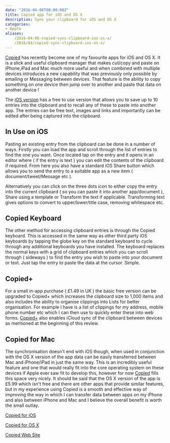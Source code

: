 ```yaml
---
date: "2016-04-06T00:00:00Z"
title: Copied app for iOS and OS X
description: Sync your clipboard for iOS and OS X
categories:
- Apple
aliases:
    /2016-04-06-copied-sync-clipboard-ios-os-x/
    /2016/04/copied-sync-clipboard-ios-os-x/
---
```

[Copied](https://geo.itunes.apple.com/gb/app/copied-copy-paste-everywhere/id1015767349?mt=8&at=1000lbQg) has recently become one of my favourite apps for iOS and OS X. It is a slick and useful clipboard manager that makes cut/copy and paste on iPhone,iPad and Mac much more useful and when combined with multiple devices introduces a new capability that was previously only possible by emailing or Messaging between devices. That feature is the ability to copy something on one device then jump over to another and paste that data on another device !

The [iOS version](https://geo.itunes.apple.com/gb/app/copied-copy-paste-everywhere/id1015767349?mt=8&at=1000lbQg) has a free to use version that allows you to save up to 10 entries into the clipboard and to recall any of these to paste into another app. The entries can be free text, images and links and importantly can be edited after being captured into the clipboard.

## In Use on iOS

Pasting an existing entry from the clipboard can be done in a number of ways. Firstly you can load the app and scroll through the list of entries to find the one you want. Once located tap on the entry and it opens in an editor where ( if the entry is text ) you can edit the contents of the clipboard if required. From here you also have a standard iOS Share button which allows you to send the entry to  a suitable app as a new item ( document/tweet/Message etc ).

Alternatively you can click on the three dots icon to either copy the entry into the current clipboard ( so you can paste it into another app/document ), Share using a template or Transform the text if applicable. Transforming text gives options to convert to upper/lower/title case, removing whitespace etc.

## Copied Keyboard


The other method for accessing clipboard entries is through the Copied keyboard. This is accessed in the same way as other third party iOS keyboards by tapping the globe key on the standard keyboard to cycle through any additional keyboards you have installed. The keyboard replaces the normal keys with a grid of clipboard entries which you can scroll through ( sideways ) to find the entry you wish to paste into your document or text. Just tap the entry to paste the data at the cursor. Simple.


## Copied+

For a small in-app purchase ( £1.49 in UK ) the basic free version can be upgraded to Copied+ which increases the clipboard size to 1,000 items and also includes the ability to organise clippings into Lists for better organisation. For example I have is a list of clippings for my address, mobile phone number etc which I can then use to quickly enter these into web forms. 
[Copied+](https://geo.itunes.apple.com/gb/app/copied-copy-paste-everywhere/id1015767349?mt=8&at=1000lbQg) also enables iCloud sync of the clipboard between devices as mentioned at the beginning of this review.

## Copied for Mac

The synchronisation doesn't end with iOS though, when used in conjunction with the OS X version of the app data can be easily transferred between Mac and iPhone/iPad in just the same way. This is an incredibly useful feature and one that would really fit into the core operating system on these devices if Apple ever saw fit to develop this, however for now 
[Copied](https://geo.itunes.apple.com/gb/app/copied-copy-paste-everywhere/id1015767349?mt=8&at=1000lbQg) fills this space very nicely. It should be said that the OS X version of the app is £5.99 which isn't free and there are other apps that provide similar features, but in my experience using Copied is a smooth and effective way of improving the way in which I can transfer data between apps on my iPhone and also between iPhone and Mac and I believe the overall benefit is worth the small outlay.

[Copied for iOS](https://geo.itunes.apple.com/gb/app/copied-copy-paste-everywhere/id1015767349?mt=8&at=1000lbQg)

[Copied for OS X](https://itunes.apple.com/gb/app/copied-copy-paste-everywhere/id1026349850?mt=12&at=1000lbQg)

[Copied Web Site](http://copiedapp.com)